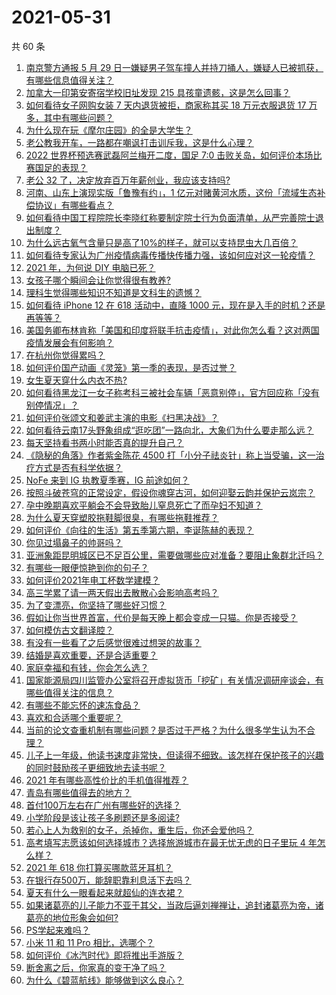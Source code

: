 # 2021-05-31

共 60 条

<!-- BEGIN -->
<!-- 最后更新时间 Mon May 31 2021 04:05:44 GMT+0800 (China Standard Time) -->

1. [南京警方通报 5 月 29
   日一嫌疑男子驾车撞人并持刀捅人，嫌疑人已被抓获，有哪些信息值得关注？](https://www.zhihu.com/question/462129219)
2. [加拿大一印第安寄宿学校旧址发现 215 具孩童遗骸，这是怎么回事？](https://www.zhihu.com/question/462022143)
3. [如何看待女子网购女装 7 天内退货被拒，商家称其买 18 万元衣服退货 17
   万多，其中有哪些问题？](https://www.zhihu.com/question/462187108)
4. [为什么现在玩《摩尔庄园》的全是大学生？](https://www.zhihu.com/question/54190459)
5. [老公教我开车，一路都在嘲讽打击训斥我，这是什么心理？](https://www.zhihu.com/question/457328565)
6. [2022 世界杯预选赛武磊阿兰梅开二度，国足 7:0
   击败关岛，如何评价本场比赛国足的表现？](https://www.zhihu.com/question/462270082)
7. [老公 32 了，决定放弃百万年薪创业，我应该支持吗?](https://www.zhihu.com/question/447327404)
8. [河南、山东上演现实版「鲁豫有约」，1
   亿元对赌黄河水质，这份「流域生态补偿协议」有哪些看点？](https://www.zhihu.com/question/461376984)
9. [如何看待中国工程院院长李晓红称要制定院士行为负面清单，从严完善院士退出制度？](https://www.zhihu.com/question/462035659)
10. [为什么远古氧气含量只是高了10%的样子，就可以支持昆虫大几百倍？](https://www.zhihu.com/question/457554177)
11. [如何看待专家认为广州疫情病毒传播快传播力强，该如何应对这一轮疫情？](https://www.zhihu.com/question/462060673)
12. [2021 年，为何说 DIY 电脑已死？](https://www.zhihu.com/question/458733560)
13. [女孩子哪个瞬间会让你觉得很有教养?](https://www.zhihu.com/question/364828906)
14. [理科生觉得哪些知识不知道是文科生的遗憾？](https://www.zhihu.com/question/270455074)
15. [如何看待 iPhone 12 在 618 活动中，直降 1000
    元，现在是入手的时机？还是再等等？](https://www.zhihu.com/question/461312225)
16. [美国务卿布林肯称「美国和印度将联手抗击疫情」，对此你怎么看？这对两国疫情发展会有何影响？](https://www.zhihu.com/question/462187161)
17. [在杭州你觉得累吗？](https://www.zhihu.com/question/334468884)
18. [如何评价国产动画《灵笼》第一季的表现，是否过誉？](https://www.zhihu.com/question/460671702)
19. [女生夏天穿什么内衣不热?](https://www.zhihu.com/question/393443526)
20. [如何看待黑龙江一女子称考科三被社会车辆「恶意别停」，官方回应称「没有别停情况」？](https://www.zhihu.com/question/461986606)
21. [如何评价张颂文和姜武主演的电影《扫黑决战》？](https://www.zhihu.com/question/455752818)
22. [如何看待云南17头野象组成“逛吃团”一路向北，大象们为什么要走那么远？](https://www.zhihu.com/question/461852940)
23. [每天坚持看书两小时能否真的提升自己？](https://www.zhihu.com/question/451546101)
24. [《隐秘的角落》作者紫金陈花 4500
    打「小分子祛炎针」称上当受骗，这一治疗方式是否有科学依据？](https://www.zhihu.com/question/462183600)
25. [NoFe 来到 IG 执教夏季赛，IG 前途如何？](https://www.zhihu.com/question/461727805)
26. [按照斗破苍穹的正常设定，假设你魂穿古河，如何迎娶云韵并保护云岚宗？](https://www.zhihu.com/question/433945197)
27. [孕中晚期喜欢平躺会不会导致胎儿窒息死亡了而孕妇不知道？](https://www.zhihu.com/question/412446157)
28. [为什么夏天穿塑胶拖鞋脚很臭，有哪些拖鞋推荐？](https://www.zhihu.com/question/30068966)
29. [如何评价《向往的生活》第五季第六期，李诞陈赫的表现？](https://www.zhihu.com/question/461948636)
30. [你见过塌鼻子的帅哥吗？](https://www.zhihu.com/question/272575994)
31. [亚洲象距昆明城区已不足百公里，需要做哪些应对准备？要阻止象群北迁吗？](https://www.zhihu.com/question/462169548)
32. [有哪些一眼便惊艳到你的句子？](https://www.zhihu.com/question/344902971)
33. [如何评价2021年电工杯数学建模？](https://www.zhihu.com/question/461882668)
34. [高三学累了请一两天假出去散散心会影响高考吗？](https://www.zhihu.com/question/429739425)
35. [为了变漂亮，你坚持了哪些好习惯？](https://www.zhihu.com/question/268216399)
36. [假如让你当世界首富，代价是每天晚上都会变成一只猫。你是否接受？](https://www.zhihu.com/question/461811694)
37. [如何模仿古文翻译腔？](https://www.zhihu.com/question/61017028)
38. [有没有一些看了之后感觉很难过想哭的故事？](https://www.zhihu.com/question/368019752)
39. [结婚是喜欢重要，还是合适重要？](https://www.zhihu.com/question/460938067)
40. [家庭幸福和有钱，你会怎么选？](https://www.zhihu.com/question/461339158)
41. [国家能源局四川监管办公室将召开虚拟货币「挖矿」有关情况调研座谈会，有哪些值得关注的信息？](https://www.zhihu.com/question/461664450)
42. [有哪些不能忘怀的速冻食品？](https://www.zhihu.com/question/22528844)
43. [喜欢和合适哪个重要呢？](https://www.zhihu.com/question/459841372)
44. [当前的论文查重机制有哪些问题？是否过于严格？为什么很多学生认为不合理？](https://www.zhihu.com/question/461310040)
45. [儿子上一年级，他读书速度非常快，但读得不细致。该怎样在保护孩子的兴趣的同时鼓励孩子更细致地去读书呢？](https://www.zhihu.com/question/411684396)
46. [2021 年有哪些高性价比的手机值得推荐？](https://www.zhihu.com/question/413851618)
47. [青岛有哪些值得去的地方？](https://www.zhihu.com/question/268589944)
48. [首付100万左右在广州有哪些好的选择？](https://www.zhihu.com/question/461992727)
49. [小学阶段是该让孩子多刷题还是多阅读?](https://www.zhihu.com/question/387030054)
50. [若心上人为救别的女子，杀掉你，重生后，你还会爱他吗？](https://www.zhihu.com/question/453623418)
51. [高考填写志愿该如何选择城市？选择旅游城市在最无忧无虑的日子里玩 4
    年怎么样？](https://www.zhihu.com/question/461473516)
52. [2021 年 618 你打算买哪款蓝牙耳机？](https://www.zhihu.com/question/461467494)
53. [在银行存500万，能辞职靠利息活下去吗？](https://www.zhihu.com/question/347518117)
54. [夏天有什么一眼看起来就超仙的连衣裙？](https://www.zhihu.com/question/451969750)
55. [如果诸葛亮的儿子能力不亚于其父，当政后逼刘禅禅让，追封诸葛亮为帝，诸葛亮的地位形象会如何?](https://www.zhihu.com/question/461502132)
56. [PS学起来难吗？](https://www.zhihu.com/question/450407500)
57. [小米 11 和 11 Pro 相比，选哪个？](https://www.zhihu.com/question/451981720)
58. [如何评价《冰汽时代》即将推出手游版？](https://www.zhihu.com/question/460675839)
59. [断舍离之后，你家真的变干净了吗？](https://www.zhihu.com/question/461287259)
60. [为什么《碧蓝航线》能够做到这么良心？](https://www.zhihu.com/question/459384567)

<!-- END -->
